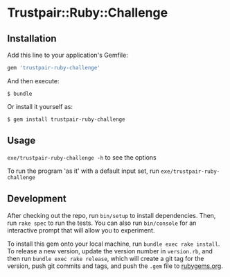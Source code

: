 # Trustpair::Ruby::Challenge

## Installation

Add this line to your application's Gemfile:

```ruby
gem 'trustpair-ruby-challenge'
```

And then execute:

    $ bundle

Or install it yourself as:

    $ gem install trustpair-ruby-challenge

## Usage

`exe/trustpair-ruby-challenge -h` to see the options

To run the program 'as it' with a default input set, run `exe/trustpair-ruby-challenge`

## Development

After checking out the repo, run `bin/setup` to install dependencies. Then, run `rake spec` to run the tests. You can also run `bin/console` for an interactive prompt that will allow you to experiment.

To install this gem onto your local machine, run `bundle exec rake install`. To release a new version, update the version number in `version.rb`, and then run `bundle exec rake release`, which will create a git tag for the version, push git commits and tags, and push the `.gem` file to [rubygems.org](https://rubygems.org).
